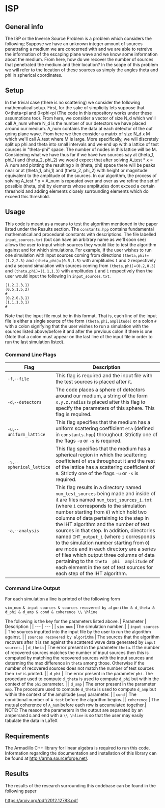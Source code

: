 # ISP

## General info
The ISP or the Inverse Source Problem is a problem which considers the following;  Suppose we have an unknown integer amount of sources penetrating a medium we are concerned with and we are able to retreive the information of the escaping plane wave and we know some information about the medium.  From here, how do we recover the number of sources that penetrated the medium and their location?  In the scope of this problem we will refer to the location of these sources as simply the angles theta and phi in spherical coordinates.

## Setup
In the trivial case (there is no scattering) we consider the following mathematical setup.  First, for the sake of simplicity lets suppose that 0<theta<pi and 0<phi<pi (The code in this repository works under these assumptions too).  From here, we consider a vector of size N_d which we'll call A_num where N_d is the number of our detectors we have placed around our medium.  A_num contains the data at each detector of the out going plane wave.  From here we then consider a matrix of size N_d x M which we'll call A_test where M is large.  More specifically, we will discretely split up phi and theta into small intervals and we end up with a lattice of test cources in "theta-phi" space.  The number of nodes in this lattice will be M.  Considering what we have thus far if we have two sources say at (theta_1, phi_1) and (theta_2, phi_2) we would expect that after solving A_test * x = A_num and plotting the resulting x in (theta, phi) space there will be peaks near or at (theta_1, phi_1) and (theta_2, phi_2) with height or magnitude equivalent to the amplitude of the sources.  In our algorithm, the process of solving A_test * x = A_num is repeated over and over as we refine the set of possible (theta, phi) by elements whose amplitudes dont exceed a certain threshold and adding elements closely surrounding elements which do exceed this threshold.

## Usage
This code is meant as a means to test the algorithm mentioned in the paper listed under the Results section.  The `constants.hpp` contains fundamental mathematical and procedural constants with descriptions.  The file labelled `input_sources.txt` (but can have an arbitrary name as we'll soon see) allows the user to input which sources they would like to test the algorithm against and for which simulations.  For example, if the user wishes to run one simulation with input sources coming from directions `(theta,phi)=(1.2,2.3)` and `(theta,phi)=(0.5,1.5)` with amplitudes `1` and `2` respectively and a second simulation with sources coming from `(theta,phi)=(0.2,0.3)` and `(theta,phi)=(1.1,1.3)` with amplitudes `1` and `1` respectively then the user would input the following in `input_sources.txt`.
```
(1.2,2.3,1)
(0.5,1.5,2)
#
(0.2,0.3,1)
(1.1,1.3,1)
#
```
Note that the input file must be in this format.  That is, each line of the input file is either a single source of the form `(theta,phi,amplitude)` or a colon `#` with a colon signifying that the user wishes to run a simulation with the sources listed above/before it and after the previous colon if there is one (Note that a colon must appear on the last line of the input file in order to run the last simulation listed).
### Command Line Flags
| Flag | Description |
| --- | --- |
| `-f`,`--file` | This flag is required and the input file with the test sources is placed after it. |
| `-d`,`--detectors` | The code places a sphere of detectors around our medium, a string of the form `x,y,z,radius` is placed after this flag to specify the parameters of this sphere.  This flag is required.|
| `-u`,`--uniform_lattice` | This flag specifies that the medium has a uniform scattering coefficient `eta` (defined in `constants.hpp`) throughout.  Strictly one of the flags `-u` or `-s` is required.|
| `-s`,`--spherical_lattice` | This flag specifies that the medium has a spherical region in which the scattering coefficient of `eta` throughout it and the rest of the lattice has a scattering coefficient of `0`.  Strictly one of the flags `-u` or `-s` is required.|
| `-a`,`--analysis` | This flag results in a directory named `num_test_sources` being made and inside of it are files named `num_test_sources_i.txt` (where `i` corresponds to the simulation number starting from `0`) which hold two columns of data pertaining to the step in the IHT algorithm and the number of test sources in that step.  In addition, directories named `IHT_output_i` (where `i` corresponds to the simulation number starting from `0`) are mode and in each directory are a series of files which output three columns of data pertaining to the `theta  phi  amplitude` of each element in the set of test sources for each step of the IHT algorithm. |
### Command Line Output
For each simulation a line is printed of the following form 

`sim_num & input sources & sources recovered by algorithm & d_theta & d_phi & d_amp & cond & coherence \\ \hline`

The following is the key for the parameters listed above.
| Parameter | Description |
| --- | --- |
| `sim num` | The simulation number. |
| `input sources` | The sources inputted into the input file by the user to run the algorithm against. |
| `sources recovered by algorithm` | The sources that the algorithm recovers after it is ran against the scattered wave data generated by `input sources`. |
| `d_theta` | The error present in the parameter `theta`.  If the number of recovered sources matches the number of input sources then this is computed by matching the recovered sources with the input sources and determing the max difference in `theta` among those.  Otherwise if the number of recovered sources does not match the number of test sources then `inf` is printed. |
| `d_phi` | The error present in the parameter `phi`.  The procedure used to compute `d_theta` is used to compute `d_phi` but within the context of the `phi` parameter. |
| `d_amp` | The error present in the parameter `amp`.  The procedure used to compute `d_theta` is used to compute `d_amp` but within the context of the amplitude (`amp`) parameter. |
| `cond` | The conditional number of `A_test` before the algorithm begins.|
| `coherence` | The mutual coherence of `A_num` before each row is accumulated together.|
NOTE: The reason the parameters in the output are separated by an ampersand `&` and end with a `\\ \hline` is so that the user may easily tabulate the data in LaTeX


## Requirements
The Armadillo C++ library for linear algebra is required to run this code.  Information regarding the documentation and installation of this library can be found at http://arma.sourceforge.net/. 

## Results
The results of the research surrounding this codebase can be found in the following paper

https://arxiv.org/pdf/2012.12783.pdf
